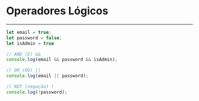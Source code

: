 # Operadores Lógicos

---

```js
let email = true;
let password = false;
let isAdmin = true

// AND (E) &&
console.log(email && password && isAdmin);

// OR (OU) ||
console.log(email || password);

// NOT (negação) !
console.log(!password);
```
